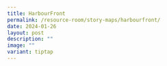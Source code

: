 ```yaml
---
title: HarbourFront
permalink: /resource-room/story-maps/harbourfront/
date: 2024-01-26
layout: post
description: ""
image: ""
variant: tiptap
---
```

<p></p>